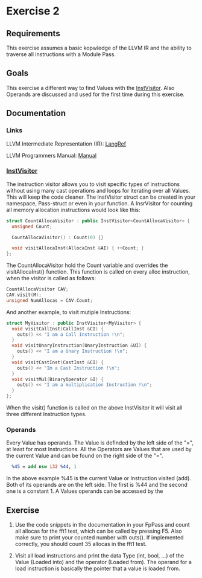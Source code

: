 # Exercise 2

## Requirements

This exercise assumes a basic kopwledge of the LLVM IR and the ability to traverse all instructions with a Module Pass.

## Goals

This exercise a different way to find Values with the [InstVisitor](https://llvm.org/doxygen/classllvm_1_1InstVisitor.html). Also Operands are discussed and used for the first time during this exercise.

## Documentation

### Links

LLVM Intermediate Representation (IR): [LangRef](https://llvm.org/docs/LangRef.html)

LLVM Programmers Manual: [Manual](https://llvm.org/docs/ProgrammersManual.html)

### [InstVisitor](https://llvm.org/doxygen/classllvm_1_1InstVisitor.html)

The instruction visitor allows you to visit specific types of instructions without using many cast operations and loops for iterating over all Values. This will keep the code cleaner. The InstVisitor struct can be created in your namespace, Pass-struct or even in your function. A InsrVisitor for counting all memory allocation instructions would look like this:
```cpp
struct CountAllocaVisitor : public InstVisitor<CountAllocaVisitor> {
  unsigned Count;

  CountAllocaVisitor() : Count(0) {}

  void visitAllocaInst(AllocaInst &AI) { ++Count; }
};
```
The CountAllocaVisitor hold the Count variable and overrides the visitAllocaInst() function. This function is called on every alloc instruction, when the visitor is called as follows:

```cpp
CountAllocaVisitor CAV;
CAV.visit(M);
unsigned NumAllocas = CAV.Count;
```

And another example, to visit mutiple Instructions:
```cpp
struct MyVisitor : public InstVisitor<MyVisitor> {
  void visitCallInst(CallInst &CI) {
    outs() << "I am a Call Instruction !\n";
  }
  void visitUnaryInstruction(UnaryInstruction &UI) {
    outs() << "I am a Unary Instruction !\n";
  }
  void visitCastInst(CastInst &CI) {
    outs() << "Im a Cast Instruction !\n";
  }
  void visitMul(BinaryOperator &I) {
    outs() << "I am a multiplication Instruction !\n";
  }
};
```

When the visit() function is called on the above InstVisitor it will visit all three different Instruction types.

### Operands
Every Value has operands. The Value is definded by the left side of the "=", at least for most Instructions. All the Operators are Values that are used by the current Value and can be found on the right side of the "=".
```llvm
  %45 = add nsw i32 %44, 1
```
In the above example %45 is the current Value or Instruction visited (add). Both of its operands are on the left side. The first is %44 and the second one is a constant 1.
A Values operands can be accessed by the

## Exercise

1. Use the code snippets in the documentation in your FpPass and count all allocas for the fft1 test, which can be called by pressing F5. Also make sure to print your counted number with outs(). If implemented correctly, you should count 35 allocas in the fft1 test.

2. Visit all load instructions and print the data Type (int, bool, ...) of the Value (Loaded into) and the operator (Loaded from). The operand for a load instruction is basically the pointer that a value is loaded from.
